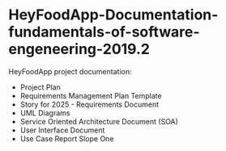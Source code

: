 # HeyFoodApp-Documentation-fundamentals-of-software-engeneering-2019.2
HeyFoodApp project documentation: 
- Project Plan
- Requirements Management Plan Template 
- Story for 2025 - Requirements Document 
- UML Diagrams 
- Service Oriented Architecture Document (SOA)
- User Interface Document
- Use Case Report Slope One
